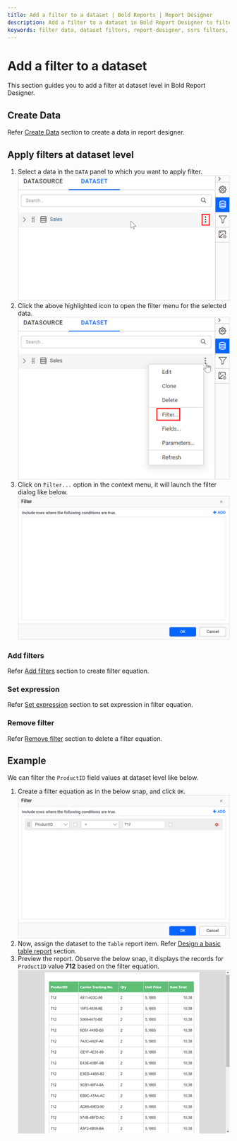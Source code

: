 ```yaml
---
title: Add a filter to a dataset | Bold Reports | Report Designer
description: Add a filter to a dataset in Bold Report Designer to filter data in a report after retrieving from datasource.
keywords: filter data, dataset filters, report-designer, ssrs filters, ssrs, reporting
---
```


# Add a filter to a dataset

This section guides you to add a filter at dataset level in Bold Report Designer.

## Create Data

Refer [Create Data](./../../../manage-data/dataset/create-an-embedded-dataset/#create-an-embedded-dataset) section to create a data in report designer.

## Apply filters at dataset level

1. Select a data in the `DATA` panel to which you want to apply filter.
![Data item menu icon](/static/assets/on-premise/images/report-designer/manage-data/dataset/data-item-menu-icon.png '#width=355px')
2. Click the above highlighted icon to open the filter menu for the selected data.
![Dataset filter menu](/static/assets/on-premise/images/report-designer/manage-data/dataset/filter-context-menu.png '#width=355px')
3. Click on `Filter...` option in the context menu, it will launch the filter dialog like below.
![Filter dialog](/static/assets/on-premise/images/report-designer/manage-data/dataset/filters-dialog.png '#width=345px')

### Add filters

Refer [Add filters](./../../../compose-report/filter-data/#add-filters) section to create filter equation.

### Set expression

Refer [Set expression](./../../../compose-report/filter-data/#set-expression) section to set expression in filter equation.

### Remove filter

Refer [Remove filter](./../../../compose-report/filter-data/#remove-filters) section to delete a filter equation.

## Example

We can filter the `ProductID` field values at dataset level like below.

1. Create a filter equation as in the below snap, and click `OK`.
![Filter equation for product id field](/static/assets/on-premise/images/report-designer/manage-data/dataset/filter-product-id-field.png '#width=355px')
2. Now, assign the dataset to the `Table` report item. Refer [Design a basic table report](./../../../design-rdl-report-in-web-report-designer/) section.
3. Preview the report. Observe the below snap, it displays the records for `ProductID` value **712** based on the filter equation.
![Preview output for dataset filters](/static/assets/on-premise/images/report-designer/manage-data/dataset/dataset-filter-preview.png '#width=410px')